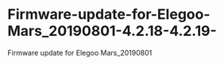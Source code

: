 # Firmware-update-for-Elegoo-Mars_20190801-4.2.18-4.2.19-
Firmware update for Elegoo Mars_20190801 
